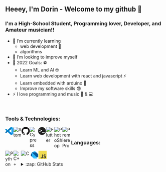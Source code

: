 ## Heeey, I'm Dorin - Welcome to my github 👋

### I'm a High-School Student, Programming lover, Developer, and Amateur musician!!

- 🌱 I’m currently learning 
  - web development 🤙
  - algorithms
- 👯 I’m looking to improve myself
- 🥅 2022 Goals: ⚽
  - Learn ML and AI 🤓
  - Learn web development with react and javascript ⚡
  - Learn embedded with arduino 🤖
  - Improve my software skills 😎 
- ⚡ I love programming and music 🎺 & 💻

<br />

### Tools & Technologies:

<img align="left" alt="Visual Studio Code" width="26px" src="https://raw.githubusercontent.com/github/explore/80688e429a7d4ef2fca1e82350fe8e3517d3494d/topics/visual-studio-code/visual-studio-code.png" />
<img align="left" alt="Atom" width="26px" src="https://simpleicons.org/icons/atom.svg" />
<!-- need fixed -->
<!-- <img align="left" alt="Git" width="26px" src="https://raw.githubusercontent.com/github/explore/80688e429a7d4ef2fca1e82350fe8e3517d3494d/topics/git/git.png" /> -->
<img align="left" alt="GitHub" width="26px" src="https://raw.githubusercontent.com/github/explore/78df643247d429f6cc873026c0622819ad797942/topics/github/github.png" />
<img align="left" alt="Cypress" width="26px" src="https://avatars0.githubusercontent.com/u/9689685?s=200&v=4" />
<img align="left" alt="Terminal" width="26px" src="https://raw.githubusercontent.com/github/explore/80688e429a7d4ef2fca1e82350fe8e3517d3494d/topics/terminal/terminal.png" />
<img align="left" alt="Flutter" width="26px" src="https://cdn.iconscout.com/icon/free/png-512/flutter-2038877-1720090.png" />
<img align="left" alt="PhotoShop" width="26px" src="https://upload.wikimedia.org/wikipedia/commons/thumb/2/20/Photoshop_CC_icon.png/492px-Photoshop_CC_icon.png" />
<img align="left" alt="PremierePro" width="28px" src="https://upload.wikimedia.org/wikipedia/commons/5/58/Adobe_Premiere_Pro_CS6_Icon.png" />

<br />

### Languages:

<img align="left" alt="Python" width="26px" src="https://images.vexels.com/media/users/3/166477/isolated/preview/9bb722f0e85ddbc1ce0f064534fd2311-python-programming-language-icon-by-vexels.png" />
<img align="left" alt="C++" width="24px" src="https://user-images.githubusercontent.com/42747200/46140125-da084900-c26d-11e8-8ea7-c45ae6306309.png" />
<img align="left" alt="C" width="30px" src="https://cdn.iconscout.com/icon/free/png-512/c-programming-569564.png" />
<img align="left" alt="Dart" width="26px" src="https://raw.githubusercontent.com/github/explore/80688e429a7d4ef2fca1e82350fe8e3517d3494d/topics/dart/dart.png" />
<img align="left" alt="JavaScript" width="26px" src="https://raw.githubusercontent.com/github/explore/80688e429a7d4ef2fca1e82350fe8e3517d3494d/topics/javascript/javascript.png" />

<br />

<br />

<details>

  <summary>:zap: GitHub Stats</summary>
  <img align="left" alt="Dorin07's GitHub Stats" src="https://github-readme-stats.vercel.app/api?username=Dorin07&&show_icons=true&title_color=ffffff&icon_color=bb2acf&text_color=daf7dc&bg_color=151515&theme=dark"/>

</details>